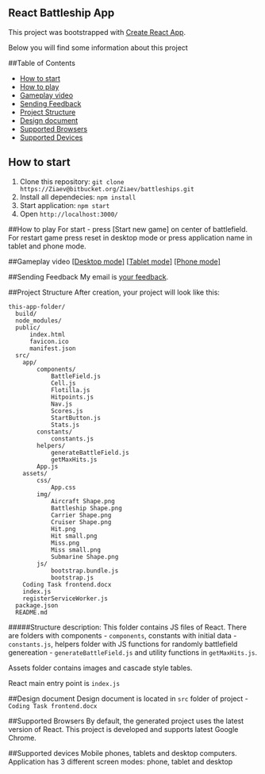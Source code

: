 ## React Battleship App
This project was bootstrapped with [Create React App](https://github.com/facebookincubator/create-react-app).

Below you will find some information about this project<br>

##Table of Contents
- [How to start](#how-to-start)
- [How to play](#how-to-play)
- [Gameplay video](#gameplay-video)
- [Sending Feedback](#sending-feedback)
- [Project Structure](#project-structure)
- [Design document](#design-document)
- [Supported Browsers](#supported-browsers)
- [Supported Devices](#supported-devices)

## How to start
1. Clone this repository:
    ```git clone https://Ziaev@bitbucket.org/Ziaev/battleships.git``` 
2. Install all dependecies:
    ```npm install```
3. Start application:
    ```npm start```
4. Open ```http://localhost:3000/```

##How to play
For start - press [Start new game] on center of battlefield. For restart game press reset in desktop mode or press application name in tablet and phone mode.

##Gameplay video
[[Desktop mode]](https://youtu.be/h8oCAoSDTp0)
[[Tablet mode]](https://youtu.be/u4tn8XlQfws)
[[Phone mode]](https://youtu.be/3k3QLbknZHs)

##Sending Feedback
My email is [your feedback](aziaev@gmail.com).

##Project Structure
After creation, your project will look like this:
```
this-app-folder/
  build/
  node_modules/
  public/
      index.html
      favicon.ico
      manifest.json
  src/
    app/
        components/
            BattleField.js
            Cell.js
            Flotilla.js
            Hitpoints.js
            Nav.js
            Scores.js
            StartButton.js
            Stats.js
        constants/
            constants.js
        helpers/
            generateBattleField.js
            getMaxHits.js
        App.js
    assets/
        css/
            App.css
        img/
            Aircraft Shape.png
            Battleship Shape.png
            Carrier Shape.png
            Cruiser Shape.png
            Hit.png
            Hit small.png
            Miss.png
            Miss small.png
            Submarine Shape.png
        js/
            bootstrap.bundle.js
            bootstrap.js
    Coding Task frontend.docx
    index.js
    registerServiceWorker.js
  package.json
  README.md  
```

#####Structure description:
This folder contains JS files of React. There are folders with components - ```components```, constants with initial data - ```constants.js```, helpers folder with JS functions for randomly  battlefield genereation - ```generateBattleField.js``` and utility functions in ```getMaxHits.js```.

Assets folder contains images and cascade style tables.

React main entry point is ```index.js```

##Design document
Design document is located in ```src``` folder of project - ```Coding Task frontend.docx```

##Supported Browsers
By default, the generated project uses the latest version of React. This project is developed and supports latest Google Chrome.

##Supported devices
Mobile phones, tablets and desktop computers. Application has 3 different screen modes: phone, tablet and desktop
